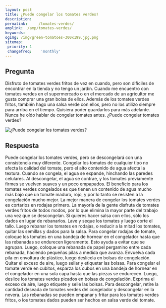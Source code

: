 ```yaml
---
layout: post
title: ¿Puede congelar los tomates verdes?  
description: 
permalink:     /tomates-verdes/
amplink:  /amp/tomates-verdes/
keywords: 
ogimg: /img/green-tomatoes-300x199.jpg.png
sitemap:
 priority: 1
 changefreq:    'monthly'
---
```




## Pregunta

Disfruto de tomates verdes fritos de vez en cuando, pero son difíciles de encontrar en la tienda y no tengo un jardín. Cuando me encuentro con tomates verdes en el supermercado o en el mercado de un agricultor me gusta comprar una gran bolsa de ellos. Además de los tomates verdes fritos, también hago una salsa verde con ellos, pero no los utilizo siempre para arriba en el tiempo. Quisiera poder guardarlos para más adelante. Nunca he oído hablar de congelar tomates antes. ¿Puede congelar tomates verdes?


![¿Puede congelar los tomates verdes?](https://sepuedecongelar.com/img/green-tomatoes-300x199.jpg "¿Puede congelar los tomates verdes?" )


## Respuesta

Puede congelar los tomates verdes, pero se descongelará con una consistencia muy diferente. Congelar los tomates de cualquier tipo no afecta la calidad del tomate, pero el alto contenido de agua afecta la textura. Cuando se congela, el agua se expande, hinchando las paredes celulares. Al descongelar, el agua se contrae, y los tomates previamente firmes se vuelven suaves y un poco empapados. El beneficio para los tomates verdes congelados es que tienen un contenido de agua mucho más bajo que un tomate maduro, rojo, y por lo tanto se resisten a la congelación mucho mejor.
La mejor manera de congelar los tomates verdes es cortarlos en rodajas primero. La mayoría de la gente disfruta de tomates verdes fritos de todos modos, por lo que elimina la mayor parte del trabajo una vez que se descongelan. Si quieres hacer salsa con ellos, sólo los dados en lugar de rebanarlos.
Lave y seque los tomates y luego corte el tallo. Luego rebanar los tomates en rodajas, o reducir a la mitad los tomates, quitar las semillas y dados para la salsa. Para congelar rodajas de tomate, coloque los tomates en una bandeja de hornear en el congelador hasta que las rebanadas se endurecen ligeramente. Esto ayuda a evitar que se agrupan. Luego, coloque una rebanada de papel pergamino entre cada rebanada, haciendo pequeñas pilas a medida que avanza. Envuelva cada pila en envoltura de plástico, luego deslícela en bolsas de congelación. Quitar el exceso de aire, luego sellar y etiquetar las bolsas.
Para congelar el tomate verde en cubitos, esparza los cubos en una bandeja de hornear en el congelador en una sola capa hasta que las piezas se endurecen. Luego, deslice los tomates verdes picados en bolsas de congelación. Exprima el exceso de aire, luego etiquete y selle las bolsas.
Para descongelar, retire la cantidad deseada de tomates verdes del congelador y descongelar en la nevera. Las rebanadas se pueden empanar y fritar para los tomates verdes fritos, o los tomates dados pueden ser hechos en salsa verde del tomate.